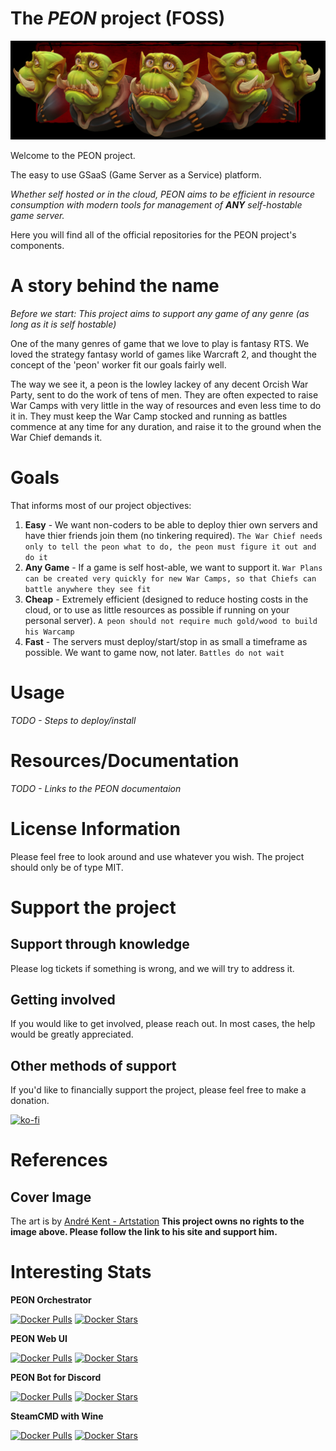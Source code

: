 # The *PEON* project (FOSS)

![PEON](https://github.com/the-peon-project/.github/blob/main/media/images/peon-banner.jpeg)

Welcome to the PEON project.

The easy to use GSaaS (Game Server as a Service) platform. 

*Whether self hosted or in the cloud, PEON aims to be efficient in resource consumption with modern tools for management of **ANY** self-hostable game server.*

Here you will find all of the official repositories for the PEON project's components.

# A story behind the name

*Before we start: This project aims to support any game of any genre (as long as it is self hostable)*

One of the many genres of game that we love to play is fantasy RTS. 
We loved the strategy fantasy world of games like Warcraft 2, and thought the concept of the 'peon' worker fit our goals fairly well.

The way we see it, a peon is the lowley lackey of any decent Orcish War Party, sent to do the work of tens of men. 
They are often expected to raise War Camps with very little in the way of resources and even less time to do it in.
They must keep the War Camp stocked and running as battles commence at any time for any duration, and raise it to the ground when the War Chief demands it.

# Goals

That informs most of our project objectives:
1. **Easy** - We want non-coders to be able to deploy thier own servers and have thier friends join them (no tinkering required). 
`The War Chief needs only to tell the peon what to do, the peon must figure it out and do it`
2. **Any Game** - If a game is self host-able, we want to support it. 
`War Plans can be created very quickly for new War Camps, so that Chiefs can battle anywhere they see fit`
3. **Cheap** - Extremely efficient (designed to reduce hosting costs in the cloud, or to use as little resources as possible if running on your personal server). 
`A peon should not require much gold/wood to build his Warcamp`
4. **Fast** - The servers must deploy/start/stop in as small a timeframe as possible. We want to game now, not later. 
`Battles do not wait`

# Usage

*TODO - Steps to deploy/install*

# Resources/Documentation

*TODO - Links to the PEON documentaion*

# License Information

Please feel free to look around and use whatever you wish. The project should only be of type MIT.

# Support the project

## Support through knowledge

Please log tickets if something is wrong, and we will try to address it.

## Getting involved

If you would like to get involved, please reach out. In most cases, the help would be greatly appreciated.

## Other methods of support

If you'd like to financially support the project, please feel free to make a donation.

[![ko-fi](https://ko-fi.com/img/githubbutton_sm.svg)](https://ko-fi.com/K3K567ILJ)

# References

## Cover Image

The art is by [André Kent - Artstation](https://www.artstation.com/artwork/W2E0RQ)
**This project owns no rights to the image above. Please follow the link to his site and support him.**

# Interesting Stats

**PEON Orchestrator**

[![Docker Pulls](https://img.shields.io/docker/pulls/umlatt/peon.orc.svg)](https://hub.docker.com/r/umlatt/peon.orc)
[![Docker Stars](https://img.shields.io/docker/stars/umlatt/peon.orc.svg)](https://hub.docker.com/r/umlatt/peon.orc)

**PEON Web UI**

[![Docker Pulls](https://img.shields.io/docker/pulls/umlatt/peon.ui.svg)](https://hub.docker.com/r/umlatt/peon.ui)
[![Docker Stars](https://img.shields.io/docker/stars/umlatt/peon.ui.svg)](https://hub.docker.com/r/umlatt/peon.ui)

**PEON Bot for Discord**

[![Docker Pulls](https://img.shields.io/docker/pulls/umlatt/peon.bot.discord.svg)](https://hub.docker.com/r/umlatt/peon.bot.discord)
[![Docker Stars](https://img.shields.io/docker/stars/umlatt/peon.bot.discord.svg)](https://hub.docker.com/r/umlatt/peon.bot.discord)

**SteamCMD with Wine**

[![Docker Pulls](https://img.shields.io/docker/pulls/umlatt/steamcmd-winehq.svg)](https://hub.docker.com/r/umlatt/steamcmd-winehq)
[![Docker Stars](https://img.shields.io/docker/stars/umlatt/steamcmd-winehq.svg)](https://hub.docker.com/r/umlatt/steamcmd-winehq)

